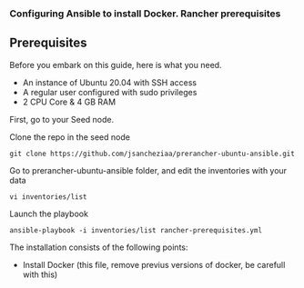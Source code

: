 
### Configuring Ansible to install Docker. Rancher prerequisites
## Prerequisites
Before you embark on this guide, here is what you need.

* An instance of Ubuntu 20.04 with SSH access
* A regular user configured with sudo privileges
* 2 CPU Core & 4 GB RAM

First, go to your Seed node.

Clone the repo in the seed node
```
git clone https://github.com/jsancheziaa/prerancher-ubuntu-ansible.git
```

Go to prerancher-ubuntu-ansible folder, and edit the inventories with your data
```
vi inventories/list
```
Launch the playbook
```
ansible-playbook -i inventories/list rancher-prerequisites.yml
```
The installation consists of the following points:
* Install Docker (this file, remove previus versions of docker, be carefull with this)
